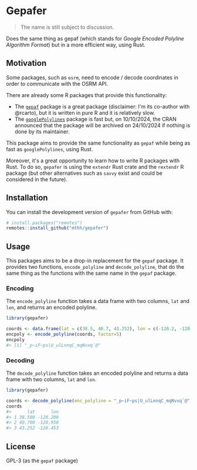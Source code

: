 # Gepafer

> The name is still subject to discussion.

Does the same thing as gepaf (which stands for *Google Encoded Polyline Algorithm Format*) but in a more efficient way, using Rust.

## Motivation

Some packages, such as `osrm`, need to encode / decode coordinates in order to communicate with the OSRM API.

There are already some R packages that provide this functionality:

- The [`gepaf`](https://github.com/mthh/gepaf) package is a great package (disclaimer: I'm its co-author with @rcarto), but it is written in pure R and it is relatively slow.
- The [`googlePolylines`](https://github.com/SymbolixAU/googlePolylines) package is fast but, on 10/10/2024, the CRAN announced that the package will be archived on 24/10/2024 if nothing is done by its maintainer.

This package aims to provide the same functionality as `gepaf` while being as fast as `googlePolylines`, using Rust.

Moreover, it's a great opportunity to learn how to write R packages with Rust.
To do so, `gepafer` is using the `extendr` Rust crate and the `rextendr` R package (but other alternatives such as `savvy` exist and could be considered in the future).

## Installation

You can install the development version of `gepafer` from GitHub with:

```R
# install.packages("remotes")
remotes::install_github("mthh/gepafer")
```

## Usage

This packages aims to be a drop-in replacement for the `gepaf` package.
It provides two functions, `encode_polyline` and `decode_polyline`, that do the same thing as the functions with the same name in the `gepaf` package. 

### Encoding

The `encode_polyline` function takes a data frame with two columns, `lat` and `lon`, and returns an encoded polyline.

```R
library(gepafer)

coords <- data.frame(lat = c(38.5, 40.7, 43.252), lon = c(-120.2, -120.95, -126.453))
encpoly <- encode_polyline(coords, factor=5)
encpoly
#> [1] "_p~iF~ps|U_ulLnnqC_mqNvxq`@"
```

### Decoding

The `decode_polyline` function takes an encoded polyline and returns a data frame with two columns, `lat` and `lon`.

```R
library(gepafer)

coords <- decode_polyline(enc_polyline = "_p~iF~ps|U_ulLnnqC_mqNvxq`@", factor=5)
coords
#>      lat      lon
#> 1 38.500 -120.200
#> 2 40.700 -120.950
#> 3 43.252 -126.453
```

## License

GPL-3 (as the `gepaf` package)
